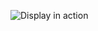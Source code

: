 ![Display in action](https://cloud.githubusercontent.com/assets/5748440/4144068/ac68fe0a-33d7-11e4-88a1-762d0fdd8fea.gif)

